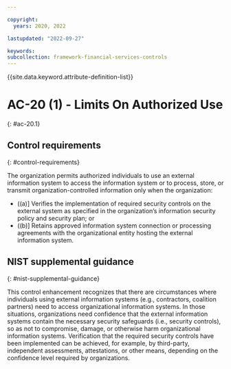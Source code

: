 ```yaml
---

copyright:
  years: 2020, 2022

lastupdated: "2022-09-27"

keywords: 
subcollection: framework-financial-services-controls
---
```


{{site.data.keyword.attribute-definition-list}}

         
# AC-20 (1) - Limits On Authorized Use
{: #ac-20.1}

## Control requirements
{: #control-requirements}

The organization permits authorized individuals to use an external information system to access the information system or to process, store, or transmit organization-controlled information only when the organization:

- ((a)\] Verifies the implementation of required security controls on the external system as specified in the organization’s information security policy and security plan; or
- ((b)\] Retains approved information system connection or processing agreements with the organizational entity hosting the external information system.

## NIST supplemental guidance
{: #nist-supplemental-guidance}

This control enhancement recognizes that there are circumstances where individuals using external information systems (e.g., contractors, coalition partners) need to access organizational information systems. In those situations, organizations need confidence that the external information systems contain the necessary security safeguards (i.e., security controls), so as not to compromise, damage, or otherwise harm organizational information systems. Verification that the required security controls have been implemented can be achieved, for example, by third-party, independent assessments, attestations, or other means, depending on the confidence level required by organizations.




